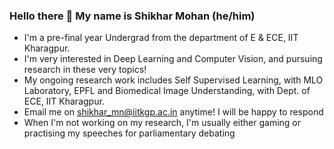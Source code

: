 ### Hello there 👋 My name is Shikhar Mohan (he/him)

- I'm a pre-final year Undergrad from the department of E & ECE, IIT Kharagpur.
- I'm very interested in Deep Learning and Computer Vision, and pursuing research in these very topics!
- My ongoing research work includes Self Supervised Learning, with MLO Laboratory, EPFL and Biomedical Image Understanding, with Dept. of ECE, IIT Kharagpur.
- Email me on shikhar_mn@iitkgp.ac.in anytime! I will be happy to respond
- When I'm not working on my research, I'm usually either gaming or practising my speeches for parliamentary debating
